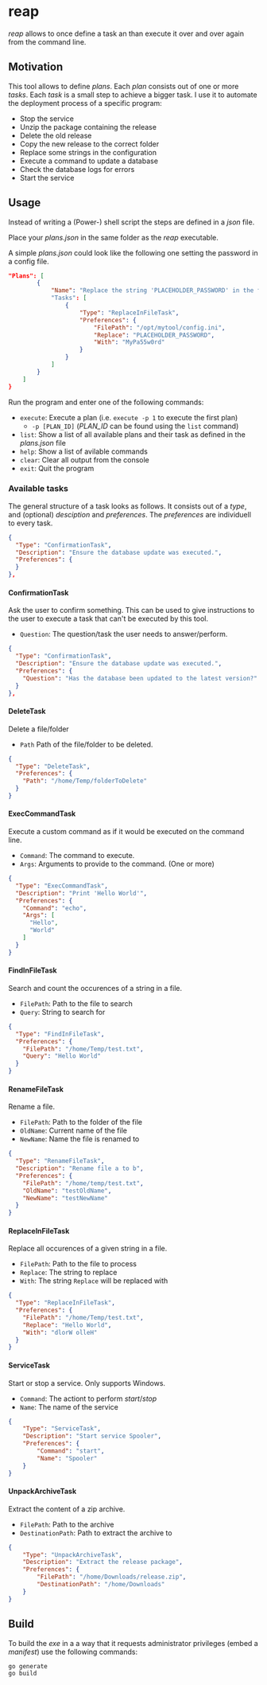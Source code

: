 # reap

*reap* allows to once define a task an than execute it over and over again from the command line.

## Motivation

This tool allows to define *plans*. Each *plan* consists out of one or more *tasks*. Each *task* is a small step to achieve a bigger task.
I use it to automate the deployment process of a specific program:

* Stop the service
* Unzip the package containing the release
* Delete the old release
* Copy the new release to the correct folder
* Replace some strings in the configuration
* Execute a command to update a database
* Check the database logs for errors
* Start the service

## Usage

Instead of writing a (Power-) shell script the steps are defined in a *json* file.

Place your *plans.json* in the same folder as the *reap* executable.

A simple *plans.json* could look like the following one setting the password in a config file.

```json
"Plans": [
        {
            "Name": "Replace the string 'PLACEHOLDER_PASSWORD' in the file 'config.ini' with 'MyPa55w0rd' in "
            "Tasks": [
                {
                    "Type": "ReplaceInFileTask",
                    "Preferences": {
                        "FilePath": "/opt/mytool/config.ini",
                        "Replace": "PLACEHOLDER_PASSWORD",
                        "With": "MyPa55w0rd"
                    }
                }
            ]
        }
    ]
}
```

Run the program and enter one of the following commands:

* `execute`: Execute a plan (i.e. `execute -p 1` to execute the first plan)
  * `-p [PLAN_ID]` (*PLAN_ID* can be found using the `list` command)
* `list`: Show a list of all available plans and their task as defined in the *plans.json* file
* `help`: Show a list of avilable commands
* `clear`: Clear all output from the console
* `exit`: Quit the program

### Available tasks

The general structure of a task looks as follows. It consists out of a *type*, and (optional) *desciption* and *preferences*. The *preferences* are individuell to every task.

```json
{
  "Type": "ConfirmationTask",
  "Description": "Ensure the database update was executed.",
  "Preferences": {
  }
},
```

#### ConfirmationTask

Ask the user to confirm something. This can be used to give instructions to the user to execute a task that can't be executed by this tool.

* `Question`: The question/task the user needs to answer/perform.

```json
{
  "Type": "ConfirmationTask",
  "Description": "Ensure the database update was executed.",
  "Preferences": {
    "Question": "Has the database been updated to the latest version?"
  }
},
```

#### DeleteTask

Delete a file/folder

* `Path` Path of the file/folder to be deleted.

```json
{
  "Type": "DeleteTask",
  "Preferences": {
    "Path": "/home/Temp/folderToDelete"
  }
}
```

#### ExecCommandTask

Execute a custom command as if it would be executed on the command line.

* `Command`: The command to execute.
* `Args`: Arguments to provide to the command. (One or more)

```json
{
  "Type": "ExecCommandTask",
  "Description": "Print 'Hello World'",
  "Preferences": {
    "Command": "echo",
    "Args": [
      "Hello",
      "World"
    ]
  }
}
```

#### FindInFileTask

Search and count the occurences of a string in a file.

* `FilePath`: Path to the file to search
* `Query`: String to search for

```json
{
  "Type": "FindInFileTask",
  "Preferences": {
    "FilePath": "/home/Temp/test.txt",
    "Query": "Hello World"
  }
}
```

#### RenameFileTask

Rename a file.

* `FilePath`: Path to the folder of the file
* `OldName`: Current name of the file
* `NewName`: Name the file is renamed to

```json
{
  "Type": "RenameFileTask",
  "Description": "Rename file a to b",
  "Preferences": {
    "FilePath": "/home/temp/test.txt",
    "OldName": "testOldName",
    "NewName": "testNewName"
  }
}
```

#### ReplaceInFileTask

Replace all occurences of a given string in a file.

* `FilePath`: Path to the file to process
* `Replace`: The string to replace
* `With`: The string `Replace` will be replaced with

```json
{
  "Type": "ReplaceInFileTask",
  "Preferences": {
    "FilePath": "/home/Temp/test.txt",
    "Replace": "Hello World",
    "With": "dlorW olleH"
  }
}
```

#### ServiceTask

Start or stop a service. Only supports Windows.

* `Command`: The actiont to perform *start*/*stop*
* `Name`: The name of the service

```json
{
    "Type": "ServiceTask",
    "Description": "Start service Spooler",
    "Preferences": {
        "Command": "start",
        "Name": "Spooler"
    }
}
```

#### UnpackArchiveTask

Extract the content of a zip archive.

* `FilePath`: Path to the archive
* `DestinationPath`: Path to extract the archive to

```json
{
    "Type": "UnpackArchiveTask",
    "Description": "Extract the release package",
    "Preferences": {
        "FilePath": "/home/Downloads/release.zip",
        "DestinationPath": "/home/Downloads"
    }
}
```

## Build

To build the *exe* in a a way that it requests administrator privileges (embed a *manifest*) use the following commands:

```shell
go generate
go build
```